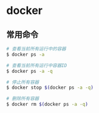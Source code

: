# docker

## 常用命令

```bash
# 查看当前所有运行中的容器
$ docker ps -a

# 查看当前所有运行中容器ID
$ docker ps -a -q

# 停止所有容器
$ docker stop $(docker ps -a -q)

# 删除所有容器
$ docker rm $(docker ps -a -q)
```
